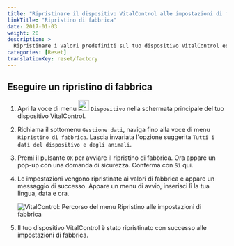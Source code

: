 ```yaml
---
title: "Ripristinare il dispositivo VitalControl alle impostazioni di fabbrica"
linkTitle: "Ripristino di fabbrica"
date: 2017-01-03
weight: 20
description: >
  Ripristinare i valori predefiniti sul tuo dispositivo VitalControl eseguendo un ripristino di fabbrica.
categories: [Reset]
translationKey: reset/factory
---
```

## Eseguire un ripristino di fabbrica

1. Apri la voce di menu <img src="/icons/device.svg" width="25" align="bottom" alt="Device" /> `Dispositivo` nella schermata principale del tuo dispositivo VitalControl.

1. Richiama il sottomenu `Gestione dati`, naviga fino alla voce di menu `Ripristino di fabbrica`. Lascia invariata l'opzione suggerita `Tutti i dati del dispositivo e degli animali`.

1. Premi il pulsante `OK` per avviare il ripristino di fabbrica. Ora appare un pop-up con una domanda di sicurezza. Conferma con `Sì` qui.

1. Le impostazioni vengono ripristinate ai valori di fabbrica e appare un messaggio di successo. Appare un menu di avvio, inserisci lì la tua lingua, data e ora.

   ![VitalControl: Percorso del menu Ripristino alle impostazioni di fabbrica](../images/resetdevice.png "Ripristino alle impostazioni di fabbrica")

1. Il tuo dispositivo VitalControl è stato ripristinato con successo alle impostazioni di fabbrica.
